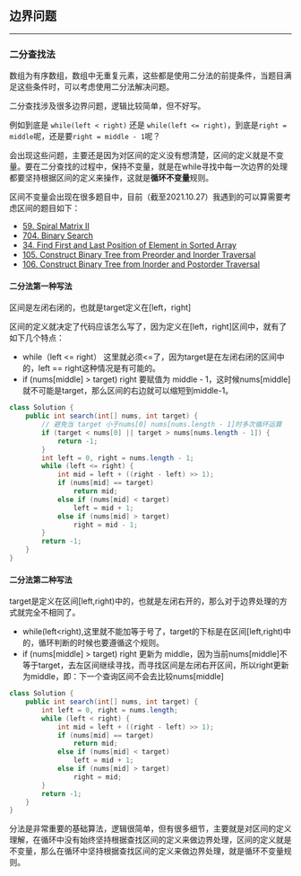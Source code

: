 ## 边界问题

------

### 二分查找法

数组为有序数组，数组中无重复元素，这些都是使用二分法的前提条件，当题目满足这些条件时，可以考虑使用二分法解决问题。

二分查找涉及很多边界问题，逻辑比较简单，但不好写。

例如到底是 `while(left < right)` 还是 `while(left <= right)`，到底是`right = middle`呢，还是要`right = middle - 1`呢？

会出现这些问题，主要还是因为对区间的定义没有想清楚，区间的定义就是不变量。要在二分查找的过程中，保持不变量，就是在while寻找中每一次边界的处理都要坚持根据区间的定义来操作，这就是**循环不变量**规则。

区间不变量会出现在很多题目中，目前（截至2021.10.27）我遇到的可以算需要考虑区间的题目如下：

- [59. Spiral Matrix II](https://leetcode-cn.com/problems/spiral-matrix-ii/)
- [704. Binary Search](https://leetcode-cn.com/problems/binary-search/)
- [34. Find First and Last Position of Element in Sorted Array](https://leetcode-cn.com/problems/find-first-and-last-position-of-element-in-sorted-array/)
- [105. Construct Binary Tree from Preorder and Inorder Traversal](https://leetcode-cn.com/problems/construct-binary-tree-from-preorder-and-inorder-traversal/)
- [106. Construct Binary Tree from Inorder and Postorder Traversal](https://leetcode-cn.com/problems/construct-binary-tree-from-inorder-and-postorder-traversal/)



#### 二分法第一种写法

区间是左闭右闭的，也就是target定义在[left，right]

区间的定义就决定了代码应该怎么写了，因为定义在[left，right]区间中，就有了如下几个特点：

- while（left <= right） 这里就必须<=了，因为target是在左闭右闭的区间中的，left == right这种情况是有可能的。
- if (nums[middle] > target) right 要赋值为 middle - 1，这时候nums[middle]就不可能是target，那么区间的右边就可以缩短到middle-1。



```java
class Solution {
    public int search(int[] nums, int target) {
        // 避免当 target 小于nums[0] nums[nums.length - 1]时多次循环运算
        if (target < nums[0] || target > nums[nums.length - 1]) {
            return -1;
        }
        int left = 0, right = nums.length - 1;
        while (left <= right) {
            int mid = left + ((right - left) >> 1);
            if (nums[mid] == target)
                return mid;
            else if (nums[mid] < target)
                left = mid + 1;
            else if (nums[mid] > target)
                right = mid - 1;
        }
        return -1;
    }
}
```

 

#### 二分法第二种写法

target是定义在区间[left,right)中的，也就是左闭右开的，那么对于边界处理的方式就完全不相同了。

- while(left<right),这里就不能加等于号了，target的下标是在区间[left,right)中的，循环判断的时候也要遵循这个规则。
- if (nums[middle] > target) right 更新为 middle，因为当前nums[middle]不等于target，去左区间继续寻找，而寻找区间是左闭右开区间，所以right更新为middle，即：下一个查询区间不会去比较nums[middle]



```java
class Solution {
    public int search(int[] nums, int target) {
        int left = 0, right = nums.length;
        while (left < right) {
            int mid = left + ((right - left) >> 1);
            if (nums[mid] == target)
                return mid;
            else if (nums[mid] < target)
                left = mid + 1;
            else if (nums[mid] > target)
                right = mid;
        }
        return -1;
    }
}
```

分法是非常重要的基础算法，逻辑很简单，但有很多细节，主要就是对区间的定义理解，在循环中没有始终坚持根据查找区间的定义来做边界处理，区间的定义就是不变量，那么在循环中坚持根据查找区间的定义来做边界处理，就是循环不变量规则。





